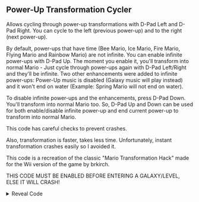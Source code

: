 ## Power-Up Transformation Cycler

Allows cycling through power-up transformations with D-Pad Left and D-Pad Right. You can cycle to the left (previous power-up) and to the right (next power-up).

By default, power-ups that have time (Bee Mario, Ice Mario, Fire Mario, Flying Mario and Rainbow Mario) are not infinite. You can enable infinite power-ups with D-Pad Up.
The moment you enable it, you'll transform into normal Mario - Just cycle through power-ups again with D-Pad Left/Right and they'll be infinite. 
Two other enhancements were added to infinite power-ups: Power-Up music is disabled (Galaxy music will play instead) and it won't end on water (Example: Spring Mario will not end on water).

To disable infinite power-ups and the enhancements, press D-Pad Down. You'll transform into normal Mario too. So, D-Pad Up and Down can be used for both enable/disable infinite power-up and end current power-up to transform into normal Mario.

This code has careful checks to prevent crashes. 

Also, transformation is faster, takes less time. Unfortunately, instant transformation crashes easily so I avoided it.

This code is a recreation of the classic "Mario Transformation Hack" made for the Wii version of the game by brkirch.

THIS CODE MUST BE ENABLED BEFORE ENTERING A GALAXY/LEVEL, ELSE IT WILL CRASH!

<details>
<summary>Reveal Code</summary>

```armv7
04000000 00048468 E3A00001
04000000 001C108C EB130F40
04000000 001C12A0 E3A01040
04000000 001C85E4 EB12F1C5
04000000 00684D00 E59501B0
04000000 00684D04 E92D440F
04000000 00684D08 E1A0A001
04000000 00684D0C E59110D0
04000000 00684D10 E3510000
04000000 00684D14 08BD840F
04000000 00684D18 E5941068
04000000 00684D1C E3110C01
04000000 00684D20 18BD840F
04000000 00684D24 E59411C0
04000000 00684D28 E3110C01
04000000 00684D2C 18BD840F
04000000 00684D30 E5D413C0
04000000 00684D34 E3510000
04000000 00684D38 18BD840F
04000000 00684D3C E5DA02C8
04000000 00684D40 E5941230
04000000 00684D44 E3002402
04000000 00684D48 E3500002
04000000 00684D4C 03A030B4
04000000 00684D50 13071FFF
04000000 00684D5C EA000009
04000000 00684D60 E5DA12C9
04000000 00684D64 E3510000
04000000 00684D68 18BD840F
04000000 00684D78 E5CA02C8
04000000 00684D7C EBED2B1F
04000000 00684D80 E3A00001
04000000 00684D84 EA000000
04000000 00684D88 E3A00000
04000000 00684D8C E5CA02C9
04000000 00684D90 E8BD840F 
04000000 00684D94 E59404A4
04000000 00684D98 E3500000
04000000 00684D9C 024EEE1E
04000000 00684DA0 E1A0F00E
80004000
04000000 001C12A0 E3A0101F
04000000 00684D5C 00000000
04000000 00684D6C E2800001
04000000 00684D70 E3500007
04000000 00684D74 C3A00001
20000000
80001000
04000000 001C12A0 E3A0101F
04000000 00684D5C 00000000
04000000 00684D6C E2400001
04000000 00684D70 E3500001
04000000 00684D74 B3A00007
20000000
80008000
04000000 001C662C 13000001
04000000 001D63A8 EBF9C37A
04000000 001D66A8 EBF9C2BA
04000000 001D672C EBF9C299
04000000 001D68BC EBF9C118
04000000 00684D54 EA000000
04000000 00684D5C 00000000
04000000 00684D74 E3A00000
20000000
80002000
04000000 001C662C E3A00000
04000000 001D63A8 00000000
04000000 001D66A8 00000000
04000000 001D672C 00000000
04000000 001D68BC 00000000
04000000 00684D54 018130B2
04000000 00684D58 158413DC
04000000 00684D5C 00000000
04000000 00684D74 E3A00000
20000000
```
</details>